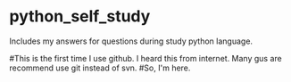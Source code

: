 # python_self_study
Includes my answers for questions during study python language.

#This is the first time I use github. I heard this from internet. Many gus are recommend use git instead of svn.
#So, I'm here.

